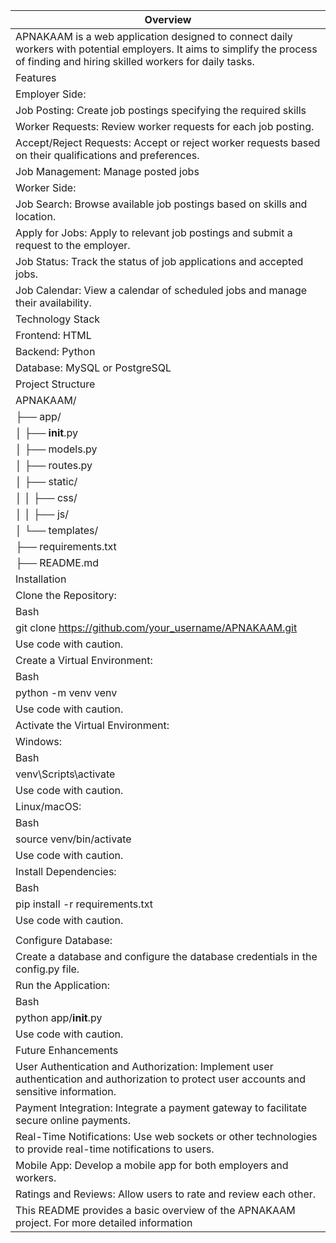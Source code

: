 | Overview |
| --- |
| APNAKAAM is a web application designed to connect daily workers with potential employers. It aims to simplify the process of finding and hiring skilled workers for daily tasks. |
| Features |
| Employer Side: |
| Job Posting: Create job postings specifying the required skills |
| Worker Requests: Review worker requests for each job posting. |
| Accept/Reject Requests: Accept or reject worker requests based on their qualifications and preferences. |
| Job Management: Manage posted jobs |
| Worker Side: |
| Job Search: Browse available job postings based on skills and location. |
| Apply for Jobs: Apply to relevant job postings and submit a request to the employer. |
| Job Status: Track the status of job applications and accepted jobs. |
| Job Calendar: View a calendar of scheduled jobs and manage their availability. |
| Technology Stack |
| Frontend: HTML |
| Backend: Python |
| Database: MySQL or PostgreSQL |
| Project Structure |
| APNAKAAM/ |
| ├── app/ |
| │   ├── __init__.py |
| │   ├── models.py |
| │   ├── routes.py |
| │   ├── static/ |
| │   │   ├── css/ |
| │   │   ├── js/ |
| │   └── templates/ |
| ├── requirements.txt |
| ├── README.md |
| Installation |
| Clone the Repository: |
| Bash |
| git clone https://github.com/your_username/APNAKAAM.git |
| Use code with caution. |
| Create a Virtual Environment: |
| Bash |
| python -m venv venv |
| Use code with caution. |
| Activate the Virtual Environment: |
| Windows: |
| Bash |
| venv\Scripts\activate |
| Use code with caution. |
| Linux/macOS: |
| Bash |
| source venv/bin/activate |
| Use code with caution. |
| Install Dependencies: |
| Bash |
| pip install -r requirements.txt |
| Use code with caution. |
|  |
| Configure Database: |
| Create a database and configure the database credentials in the config.py file. |
| Run the Application: |
| Bash |
| python app/__init__.py |
| Use code with caution. |
| Future Enhancements |
| User Authentication and Authorization: Implement user authentication and authorization to protect user accounts and sensitive information. |
| Payment Integration: Integrate a payment gateway to facilitate secure online payments. |
| Real-Time Notifications: Use web sockets or other technologies to provide real-time notifications to users. |
| Mobile App: Develop a mobile app for both employers and workers. |
| Ratings and Reviews: Allow users to rate and review each other. |
| This README provides a basic overview of the APNAKAAM project. For more detailed information |
